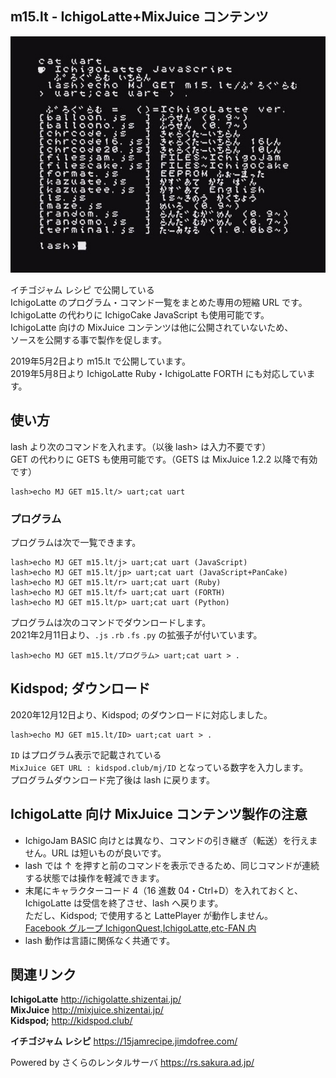 ## m15.lt - IchigoLatte+MixJuice コンテンツ

![スクリーンショット](/screenshot.jpg)

イチゴジャム レシピ で公開している\
IchigoLatte のプログラム・コマンド一覧をまとめた専用の短縮 URL です。\
IchigoLatte の代わりに IchigoCake JavaScript も使用可能です。\
IchigoLatte 向けの MixJuice コンテンツは他に公開されていないため、\
ソースを公開する事で製作を促します。

2019年5月2日より m15.lt で公開しています。\
2019年5月8日より IchigoLatte Ruby・IchigoLatte FORTH にも対応しています。

## 使い方

lash より次のコマンドを入れます。（以後 lash> は入力不要です）\
GET の代わりに GETS も使用可能です。（GETS は MixJuice 1.2.2 以降で有効です）

```
lash>echo MJ GET m15.lt/> uart;cat uart
```

### プログラム

プログラムは次で一覧できます。

```
lash>echo MJ GET m15.lt/j> uart;cat uart (JavaScript)
lash>echo MJ GET m15.lt/jp> uart;cat uart (JavaScript+PanCake)
lash>echo MJ GET m15.lt/r> uart;cat uart (Ruby)
lash>echo MJ GET m15.lt/f> uart;cat uart (FORTH)
lash>echo MJ GET m15.lt/p> uart;cat uart (Python)
```

プログラムは次のコマンドでダウンロードします。\
2021年2月11日より、`.js` `.rb` `.fs` `.py` の拡張子が付いています。

```
lash>echo MJ GET m15.lt/プログラム> uart;cat uart > .
```

## Kidspod; ダウンロード

2020年12月12日より、Kidspod; のダウンロードに対応しました。

```
lash>echo MJ GET m15.lt/ID> uart;cat uart > .
```

`ID` はプログラム表示で記載されている\
 `MixJuice GET URL : kidspod.club/mj/ID` となっている数字を入力します。\
プログラムダウンロード完了後は lash に戻ります。

## IchigoLatte 向け MixJuice コンテンツ製作の注意

- IchigoJam BASIC 向けとは異なり、コマンドの引き継ぎ（転送）を行えません。URL は短いものが良いです。
- lash では ↑ を押すと前のコマンドを表示できるため、同じコマンドが連続する状態では操作を軽減できます。
- 末尾にキャラクターコード 4（16 進数 04・Ctrl+D）を入れておくと、<br />IchigoLatte は受信を終了させ、lash へ戻ります。<br />ただし、Kidspod; で使用すると LattePlayer が動作しません。<br />[Facebook グループ IchigonQuest,IchigoLatte,etc-FAN 内](https://www.facebook.com/groups/568222796651326/permalink/856839061123030/)
- lash 動作は言語に関係なく共通です。

## 関連リンク

**IchigoLatte** http://ichigolatte.shizentai.jp/ \
**MixJuice** http://mixjuice.shizentai.jp/ \
**Kidspod;** http://kidspod.club/

**イチゴジャム レシピ** https://15jamrecipe.jimdofree.com/

Powered by さくらのレンタルサーバ https://rs.sakura.ad.jp/
